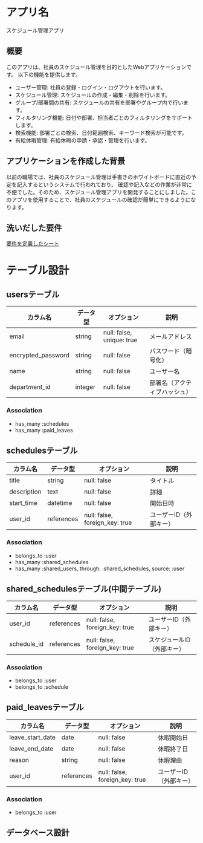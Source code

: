 # アプリ名

スケジュール管理アプリ

## 概要

このアプリは、社員のスケジュール管理を目的としたWebアプリケーションです。
以下の機能を提供します。

- ユーザー管理: 社員の登録・ログイン・ログアウトを行います。
- スケジュール管理: スケジュールの作成・編集・削除を行います。
- グループ/部署間の共有: スケジュールの共有を部署やグループ内で行います。
- フィルタリング機能: 日付や部署、担当者ごとのフィルタリングをサポートします。
- 検索機能: 部署ごとの検索、日付範囲検索、キーワード検索が可能です。
- 有給休暇管理: 有給休暇の申請・承認・管理を行います。

## アプリケーションを作成した背景
以前の職場では、社員のスケジュール管理は手書きのホワイトボードに直近の予定を記入するというシステムで行われており、
確認や記入などの作業が非常に不便でした。そのため、スケジュール管理アプリを開発することにしました。このアプリを使用することで、社員のスケジュールの確認が簡単にできるようになります。

## 洗いだした要件
[要件を定義したシート](https://docs.google.com/spreadsheets/d/1d2BwpnPHdmJBTnB1xTj-eQoIGGTLjjCpBmRvzppnB1E/edit#gid=982722306)

# テーブル設計

## usersテーブル
| カラム名            | データ型     | オプション                         | 説明                     |
| ------------------ | -----------  | --------------------------------- | ------------------------|
| email              | string       | null: false, unique: true         | メールアドレス           |
| encrypted_password | string       | null: false                       | パスワード（暗号化）     |
| name               | string       | null: false                       | ユーザー名               |
| department_id      | integer      | null: false                       | 部署名（アクティブハッシュ）|

### Association
- has_many :schedules
- has_many :paid_leaves

## schedulesテーブル
| カラム名       | データ型    | オプション                       | 説明                     |
| ------------- | ----------- | ------------------------------- | ------------------------ |
| title         | string      | null: false                     | タイトル                 |
| description   | text        | null: false                     | 詳細                     |
| start_time    | datetime    | null: false                     | 開始日時                 |
| user_id       | references  | null: false, foreign_key: true  | ユーザーID（外部キー）    |

### Association
- belongs_to :user
- has_many :shared_schedules
- has_many :shared_users, through: :shared_schedules, source: :user

## shared_schedulesテーブル(中間テーブル)
| カラム名       | データ型    | オプション                       | 説明                     |
| ------------- | ----------- | ------------------------------- | ------------------------ |
| user_id       | references  | null: false, foreign_key: true  | ユーザーID（外部キー）    |
| schedule_id   | references  | null: false, foreign_key: true  | スケジュールID（外部キー）    |

### Association
- belongs_to :user
- belongs_to :schedule

## paid_leavesテーブル
| カラム名         | データ型    | オプション                       | 説明                     |
| -------------   | ----------- | ------------------------------- | ------------------------ |
| leave_start_date| date        | null: false                     | 休暇開始日               |
| leave_end_date  | date        | null: false                     | 休暇終了日               |
| reason          | string      | null: false                     | 休暇理由                 |
| user_id         | references  | null: false, foreign_key: true  | ユーザーID（外部キー）    |

### Association
- belongs_to :user

## データベース設計
